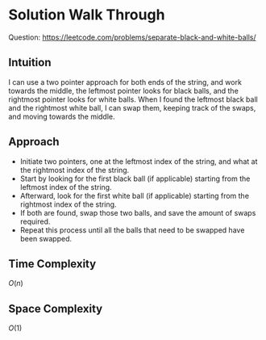 # Solution Walk Through
Question: https://leetcode.com/problems/separate-black-and-white-balls/

## Intuition
I can use a two pointer approach for both ends of the string, and work towards the middle, the leftmost pointer looks for black balls, and the rightmost pointer looks for white balls. When I found the leftmost black ball and the rightmost white ball, I can swap them, keeping track of the swaps, and moving towards the middle.

## Approach
- Initiate two pointers, one at the leftmost index of the string, and what at the rightmost index of the string.
- Start by looking for the first black ball (if applicable) starting from the leftmost index of the string.
- Afterward, look for the first white ball (if applicable) starting from the rightmost index of the string.
- If both are found, swap those two balls, and save the amount of swaps required.
- Repeat this process until all the balls that need to be swapped have been swapped.

## Time Complexity
$O(n)$

## Space Complexity
$O(1)$